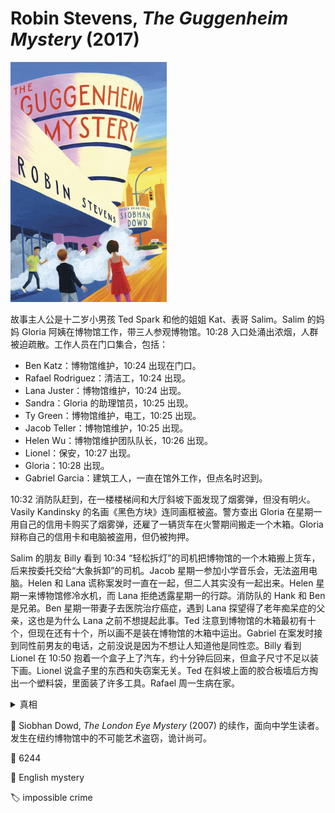 # Robin Stevens, <i>The Guggenheim Mystery</i> (2017)

<img src=images/2017_cover.jpg width=250/>

故事主人公是十二岁小男孩 Ted Spark 和他的姐姐 Kat、表哥 Salim。Salim 的妈妈 Gloria 阿姨在博物馆工作，带三人参观博物馆。10:28 入口处涌出浓烟，人群被迫疏散。工作人员在门口集合，包括：

* Ben Katz：博物馆维护，10:24 出现在门口。
* Rafael Rodriguez：清洁工，10:24 出现。
* Lana Juster：博物馆维护，10:24 出现。
* Sandra：Gloria 的助理馆员，10:25 出现。
* Ty Green：博物馆维护，电工，10:25 出现。
* Jacob Teller：博物馆维护，10:25 出现。
* Helen Wu：博物馆维护团队队长，10:26 出现。
* Lionel：保安，10:27 出现。
* Gloria：10:28 出现。
* Gabriel Garcia：建筑工人，一直在馆外工作，但点名时迟到。

10:32 消防队赶到，在一楼楼梯间和大厅斜坡下面发现了烟雾弹，但没有明火。Vasily Kandinsky 的名画《黑色方块》连同画框被盗。警方查出 Gloria 在星期一用自己的信用卡购买了烟雾弹，还雇了一辆货车在火警期间搬走一个木箱。Gloria 辩称自己的信用卡和电脑被盗用，但仍被拘押。

Salim 的朋友 Billy 看到 10:34 “轻松拆灯”的司机把博物馆的一个木箱搬上货车，后来按委托交给“大象拆卸”的司机。Jacob 星期一参加小学音乐会，无法盗用电脑。Helen 和 Lana 谎称案发时一直在一起，但二人其实没有一起出来。Helen 星期一来博物馆修冷水机，而 Lana 拒绝透露星期一的行踪。消防队的 Hank 和 Ben 是兄弟。Ben 星期一带妻子去医院治疗癌症，遇到 Lana 探望得了老年痴呆症的父亲，这也是为什么 Lana 之前不想提起此事。Ted 注意到博物馆的木箱最初有十个，但现在还有十个，所以画不是装在博物馆的木箱中运出。Gabriel 在案发时接到同性前男友的电话，之前没说是因为不想让人知道他是同性恋。Billy 看到 Lionel 在 10:50 抱着一个盒子上了汽车，约十分钟后回来，但盒子尺寸不足以装下画。Lionel 说盒子里的东西和失窃案无关。Ted 在斜坡上面的胶合板墙后方掏出一个塑料袋，里面装了许多工具。Rafael 周一生病在家。

<details><summary>真相</summary>
Helen 和 Lionel 偷博物馆的工具卖钱，Lionel 的盒子里装的是工具。警报响起后 Helen 收拾工具，所以到最后才出来。Sandra 把画从画框中割下，然后 Ty 把卷起来的画藏在斜坡二楼的坏灯具中，因为灯不亮所以从外面看不见。Ty 把画框砸碎，藏在工作裤中，丢到中央公园的灌木丛中。（伏线：Ty 距离门口近但是出来得晚，因为裤子里放了东西走不快。）事后 Ty 将画取出，藏在礼品店的一个空筒里，伪装成复制品，计划由 Sandra 当礼品买下。Sandra 偷用 Gloria 的信用卡订货车，并把烟雾弹藏在大手提包中运进博物馆。
</details>

📖 Siobhan Dowd, <i>The London Eye Mystery</i> (2007) 的续作，面向中学生读者。发生在纽约博物馆中的不可能艺术盗窃，诡计尚可。

:link: 6244

:file_folder: English mystery

:label: impossible crime
